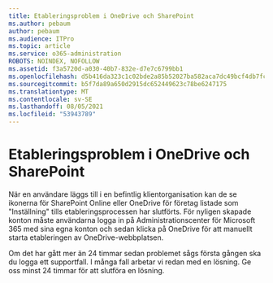 ```yaml
---
title: Etableringsproblem i OneDrive och SharePoint
ms.author: pebaum
author: pebaum
ms.audience: ITPro
ms.topic: article
ms.service: o365-administration
ROBOTS: NOINDEX, NOFOLLOW
ms.assetid: f3a5720d-a030-40b7-832e-d7e7c6799bb1
ms.openlocfilehash: d5b416da323c1c02bde2a85b52027ba582aca7dc49bcf4db7fcede5100d0ed7a
ms.sourcegitcommit: b5f7da89a650d2915dc652449623c78be6247175
ms.translationtype: MT
ms.contentlocale: sv-SE
ms.lasthandoff: 08/05/2021
ms.locfileid: "53943789"
---
```

# <a name="provisioning-issues-in-onedrive-and-sharepoint"></a>Etableringsproblem i OneDrive och SharePoint

När en användare läggs till i en befintlig klientorganisation kan de se ikonerna för SharePoint Online eller OneDrive för företag listade som "Inställning" tills etableringsprocessen har slutförts. För nyligen skapade konton måste användarna logga in på Administrationscenter för Microsoft 365 med sina egna konton och sedan klicka på OneDrive för att manuellt starta etableringen av OneDrive-webbplatsen.
  
Om det har gått mer än 24 timmar sedan problemet sågs första gången ska du logga ett supportfall. I många fall arbetar vi redan med en lösning. Ge oss minst 24 timmar för att slutföra en lösning.
  